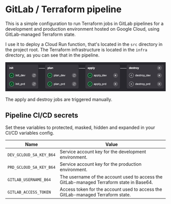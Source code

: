 # GitLab / Terraform pipeline

This is a simple configuration to run Terraform jobs in GitLab pipelines for a development and production environment
hosted on Google Cloud, using GitLab-managed Terraform state. 

I use it to deploy a Cloud Run function, that's located in the `src` directory in the project root. The Terraform
infrastructure is located in the `infra` directory, as you can see that in the pipeline.

![](pipeline.png)

The apply and destroy jobs are triggered manually.

## Pipeline CI/CD secrets

Set these variables to protected, masked, hidden and expanded in your CI/CD variables config.

| Name                    | Value                                                                                    |
|-------------------------|------------------------------------------------------------------------------------------|
| `DEV_GCLOUD_SA_KEY_B64` | Service account key for the development environment.                                     |
| `PRD_GCLOUD_SA_KEY_B64` | Service account key for the production environment.                                      |
| `GITLAB_USERNAME_B64`   | The username of the account used to access the GitLab-managed Terraform state in Base64. |
| `GITLAB_ACCESS_TOKEN`   | Access token for the account used to access the GitLab-managed Terraform state.          |
